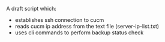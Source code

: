 A draft script which:

- establishes ssh connection to cucm
- reads cucm ip address from the text file (server-ip-list.txt)
- uses cli commands to perform backup status check  